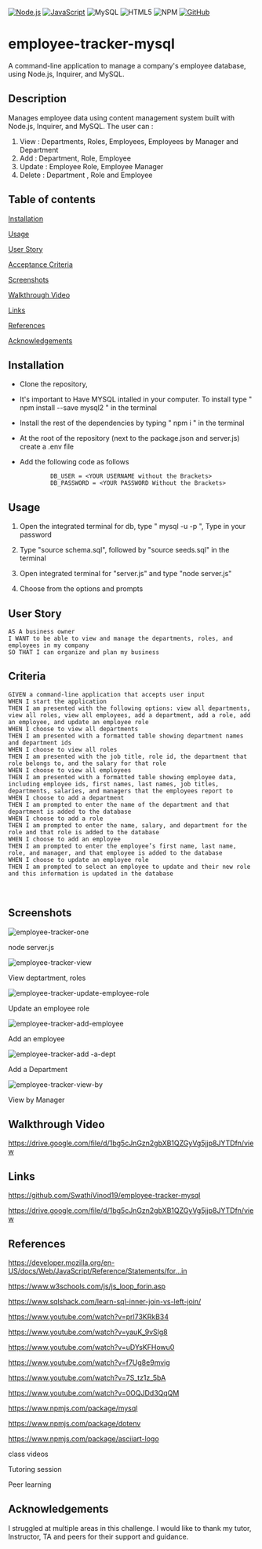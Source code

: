 [![Node.js](https://img.shields.io/badge/Node.js-18.16.1-brightgreen.svg)](https://nodejs.org/)
[![JavaScript](https://img.shields.io/badge/JavaScript-ES6-yellow.svg)](https://www.ecma-international.org/ecma-262/)
![MySQL](https://img.shields.io/badge/MySQL-00000F?style=for-the-badge&logo=mysql&logoColor=white)
![HTML5](https://img.shields.io/badge/html5-%23E34F26.svg?style=for-the-badge&logo=html5&logoColor=white)
![NPM](https://img.shields.io/badge/NPM-%23CB3837.svg?style=for-the-badge&logo=npm&logoColor=white)
[![GitHub](https://img.shields.io/badge/GitHub-SwathiVinod19-black.svg?logo=github)](https://github.com/Swathivinod19)


# employee-tracker-mysql
A command-line application to manage a company's employee database, using Node.js, Inquirer, and MySQL.

## Description
Manages employee data using content management system built with Node.js, Inquirer, and MySQL. The user can : 

1. View :  Departments, Roles, Employees, Employees by Manager and Department
2. Add : Department, Role, Employee
3. Update : Employee Role, Employee Manager
4. Delete : Department , Role and Employee

## Table of contents

[Installation](#Installation)

[Usage](#Usage)

[User Story](#User-story)

[Acceptance Criteria](#Acceptance-criteria)

[Screenshots](#Screenshots)

[Walkthrough Video](#Walkthrough-video)

[Links](#Links)

[References](#References)

[Acknowledgements](#Acknowledgements)

## Installation

 * Clone the repository,
   
 * It's important to Have MYSQL intalled in your computer. To install type " npm install --save mysql2 " in the terminal

 * Install the rest of the dependencies by typing " npm i " in the terminal
 
 * At the root of the repository (next to the package.json and server.js) create a .env file
 
 * Add the following code as follows

```
            DB_USER = <YOUR USERNAME without the Brackets>
            DB_PASSWORD = <YOUR PASSWORD Without the Brackets>

```

## Usage

1. Open the integrated terminal for db, type " mysql -u <USERNAME> -p ", Type in your password

2. Type "source schema.sql", followed by  "source seeds.sql" in the terminal

3. Open integrated terminal for "server.js" and type "node server.js"

4. Choose from the options and prompts

## User Story
```
AS A business owner
I WANT to be able to view and manage the departments, roles, and employees in my company
SO THAT I can organize and plan my business
```


## Criteria
```
GIVEN a command-line application that accepts user input
WHEN I start the application
THEN I am presented with the following options: view all departments, view all roles, view all employees, add a department, add a role, add an employee, and update an employee role
WHEN I choose to view all departments
THEN I am presented with a formatted table showing department names and department ids
WHEN I choose to view all roles
THEN I am presented with the job title, role id, the department that role belongs to, and the salary for that role
WHEN I choose to view all employees
THEN I am presented with a formatted table showing employee data, including employee ids, first names, last names, job titles, departments, salaries, and managers that the employees report to
WHEN I choose to add a department
THEN I am prompted to enter the name of the department and that department is added to the database
WHEN I choose to add a role
THEN I am prompted to enter the name, salary, and department for the role and that role is added to the database
WHEN I choose to add an employee
THEN I am prompted to enter the employee’s first name, last name, role, and manager, and that employee is added to the database
WHEN I choose to update an employee role
THEN I am prompted to select an employee to update and their new role and this information is updated in the database
```
<br>  

## Screenshots

![employee-tracker-one](https://github.com/SwathiVinod19/employee-tracker-mysql/assets/129353324/cf22e38a-5576-49e7-9bbe-05f18636443e)

node server.js

![employee-tracker-view](https://github.com/SwathiVinod19/employee-tracker-mysql/assets/129353324/9134a421-977f-46ab-8d53-e5add86c573a)

View deptartment, roles

![employee-tracker-update-employee-role](https://github.com/SwathiVinod19/employee-tracker-mysql/assets/129353324/f03e261b-630f-40eb-b378-14265e4e4549)

Update an employee role

![employee-tracker-add-employee](https://github.com/SwathiVinod19/employee-tracker-mysql/assets/129353324/4c56fba1-4c13-4d72-bafb-30f2ebecfe48)

Add an employee

![employee-tracker-add -a-dept](https://github.com/SwathiVinod19/employee-tracker-mysql/assets/129353324/ae0a97d7-8298-4f42-83e6-8ab784b888ad)

Add a Department

![employee-tracker-view-by](https://github.com/SwathiVinod19/employee-tracker-mysql/assets/129353324/f7840b00-380b-4344-a4b1-2ac961b29d96)

View by Manager


## Walkthrough Video

https://drive.google.com/file/d/1bg5cJnGzn2gbXB1QZGyVg5jjp8JYTDfn/view

## Links

https://github.com/SwathiVinod19/employee-tracker-mysql

https://drive.google.com/file/d/1bg5cJnGzn2gbXB1QZGyVg5jjp8JYTDfn/view

## References
https://developer.mozilla.org/en-US/docs/Web/JavaScript/Reference/Statements/for...in

https://www.w3schools.com/js/js_loop_forin.asp

https://www.sqlshack.com/learn-sql-inner-join-vs-left-join/

https://www.youtube.com/watch?v=prl73KRkB34

https://www.youtube.com/watch?v=yauK_9vSlg8

https://www.youtube.com/watch?v=uDYsKFHowu0

https://www.youtube.com/watch?v=f7Ug8e9mvig

https://www.youtube.com/watch?v=7S_tz1z_5bA

https://www.youtube.com/watch?v=0OQJDd3QqQM

https://www.npmjs.com/package/mysql

https://www.npmjs.com/package/dotenv

https://www.npmjs.com/package/asciiart-logo

class videos 

Tutoring session

Peer learning

## Acknowledgements

I struggled at multiple areas in this challenge. I would like to thank my tutor, Instructor, TA and peers for their support and guidance.
